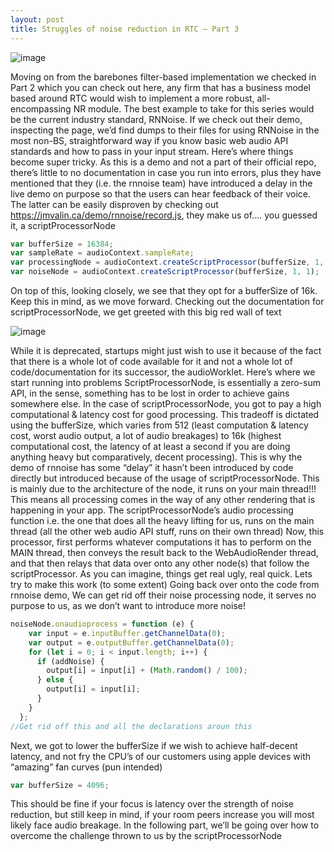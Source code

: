 ```yaml
---
layout: post
title: Struggles of noise reduction in RTC — Part 3
---
```


![image](https://user-images.githubusercontent.com/25403969/105566149-9431f180-5d50-11eb-9d46-53c28fc5b948.png)

Moving on from the barebones filter-based implementation we checked in Part 2 which you can check out here, any firm that has a business model based around RTC would wish to implement a more robust, all-encompassing NR module.
The best example to take for this series would be the current industry standard, RNNoise. If we check out their demo, inspecting the page, we’d find dumps to their files for using RNNoise in the most non-BS, straightforward way if you know basic web audio API standards and how to pass in your input stream.
Here’s where things become super tricky. As this is a demo and not a part of their official repo, there’s little to no documentation in case you run into errors, plus they have mentioned that they (i.e. the rnnoise team) have introduced a delay in the live demo on purpose so that the users can hear feedback of their voice.
The latter can be easily disproven by checking out <https://jmvalin.ca/demo/rnnoise/record.js>, they make us of…. you guessed it, a scriptProcessorNode

```javascript
var bufferSize = 16384;
var sampleRate = audioContext.sampleRate;
var processingNode = audioContext.createScriptProcessor(bufferSize, 1, 1);
var noiseNode = audioContext.createScriptProcessor(bufferSize, 1, 1);
```

On top of this, looking closely, we see that they opt for a bufferSize of 16k. Keep this in mind, as we move forward.
Checking out the documentation for scriptProcessorNode, we get greeted with this big red wall of text

![image](https://user-images.githubusercontent.com/25403969/105566158-a4e26780-5d50-11eb-9dcf-571de4c2f02d.png)

While it is deprecated, startups might just wish to use it because of the fact that there is a whole lot of code available for it and not a whole lot of code/documentation for its successor, the audioWorklet. Here’s where we start running into problems
ScriptProcessorNode, is essentially a zero-sum API, in the sense, something has to be lost in order to achieve gains somewhere else. In the case of scriptProcessorNode, you got to pay a high computational & latency cost for good processing.
This tradeoff is dictated using the bufferSize, which varies from 512 (least computation & latency cost, worst audio output, a lot of audio breakages) to 16k (highest computational cost, the latency of at least a second if you are doing anything heavy but comparatively, decent processing). This is why the demo of rnnoise has some “delay” it hasn’t been introduced by code directly but introduced because of the usage of scriptProcessorNode.
This is mainly due to the architecture of the node, it runs on your main thread!!! This means all processing comes in the way of any other rendering that is happening in your app.
The scriptProcessorNode’s audio processing function i.e. the one that does all the heavy lifting for us, runs on the main thread (all the other web audio API stuff, runs on their own thread)
Now, this processor, first performs whatever computations it has to perform on the MAIN thread, then conveys the result back to the WebAudioRender thread, and that then relays that data over onto any other node(s) that follow the scriptProcessor. As you can imagine, things get real ugly, real quick.
Lets try to make this work (to some extent)
Going back over onto the code from rnnoise demo,
We can get rid off their noise processing node, it serves no purpose to us, as we don’t want to introduce more noise!

```javascript
noiseNode.onaudioprocess = function (e) {
    var input = e.inputBuffer.getChannelData(0);
    var output = e.outputBuffer.getChannelData(0);
    for (let i = 0; i < input.length; i++) {
      if (addNoise) {
        output[i] = input[i] + (Math.random() / 100);  
      } else {
        output[i] = input[i];
      }
    }
  };
//Get rid off this and all the declarations aroun this
```

Next, we got to lower the bufferSize if we wish to achieve half-decent latency, and not fry the CPU’s of our customers using apple devices with “amazing” fan curves (pun intended)

```javascript
var bufferSize = 4096;
```

This should be fine if your focus is latency over the strength of noise reduction, but still keep in mind, if your room peers increase you will most likely face audio breakage.
In the following part, we’ll be going over how to overcome the challenge thrown to us by the scriptProcessorNode
